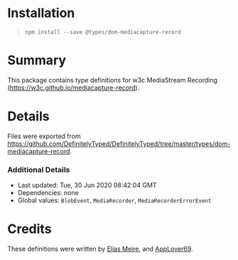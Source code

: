 # Installation
> `npm install --save @types/dom-mediacapture-record`

# Summary
This package contains type definitions for w3c MediaStream Recording (https://w3c.github.io/mediacapture-record).

# Details
Files were exported from https://github.com/DefinitelyTyped/DefinitelyTyped/tree/master/types/dom-mediacapture-record.

### Additional Details
 * Last updated: Tue, 30 Jun 2020 08:42:04 GMT
 * Dependencies: none
 * Global values: `BlobEvent`, `MediaRecorder`, `MediaRecorderErrorEvent`

# Credits
These definitions were written by [Elias Meire](https://github.com/elsmr), and [AppLover69](https://github.com/AppLover69).
